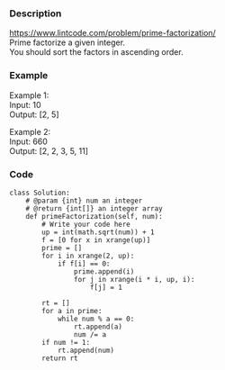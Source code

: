 ### Description
https://www.lintcode.com/problem/prime-factorization/ \
Prime factorize a given integer.\
You should sort the factors in ascending order.

### Example
Example 1:\
Input: 10\
Output: [2, 5]

Example 2:\
Input: 660\
Output: [2, 2, 3, 5, 11]

### Code
```
class Solution:
    # @param {int} num an integer
    # @return {int[]} an integer array
    def primeFactorization(self, num):
        # Write your code here
        up = int(math.sqrt(num)) + 1
        f = [0 for x in xrange(up)]
        prime = []
        for i in xrange(2, up):
            if f[i] == 0:
                prime.append(i)
                for j in xrange(i * i, up, i):
                    f[j] = 1
        
        rt = []
        for a in prime:
            while num % a == 0:
                rt.append(a)
                num /= a
        if num != 1:
            rt.append(num)
        return rt
```
